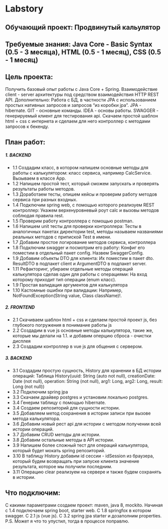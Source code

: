 # Labstory
## Обучающий проект: Продвинутый кальулятор

##  Требуемые знания: Java Core - Basic Syntax (0.5 - 3 месяца), HTML (0.5 - 1 месяц), CSS (0.5 - 1 месяц)

## Цель проекта:
Получить базовый опыт работы с Java Core + Spring. Взаимодействие client - server архитектуры под средством взаимодействия HTTP REST API. Дополнительно: Работа с БД, в частности JPA с использованием простых нативных запросов и запросов “из коробки jpa”. JPA - hibernate. GIT - основные команды. IDEA - основы работы. SWAGGER - генерируемый клиент для тестирования api. Скачаем простой шаблон html + css с интернета и сделаем для него контроллер с методами запросов к бекенду.

## План работ:
##### 1. BACKEND
- 1.1 Создадим класс, в котором напишем основные методы для работы с калькулятором: класс сервиса, например CalcService. Вызываем в классе App.
- 1.2 Напишем простой тест, который сможем запускать и проверять результаты работы методов.
- 1.3 Доработаем тесты, опишем кейсы и проверим работу методов сервиса при разных входных.
- 1.4 Подключим spring web, с помощью которого реализуем REST контроллер: Укажем верхенуровневый роут calc и вызовы методов соблюдая правила rest.
- 1.5 Проверим работу контроллера с помощью postman.
- 1.6 Напишем unit тесты для проверки контроллера: Тесты в аналогичных пакетах директории test, методы называем названиями реальных методов с припиской Test в имени.
- 1.7 Добавим простое логирование методов сервиса, контроллера
- 1.8 Подключим swagger и посмотрим его работу: Конфиг его поместим в отдельный пакет config. Назвем SwaggerConfig.
- 1.9 Добавим объекты DTO для клиента: Их поместим в пакет dto. ResultDTO в подпакет client и ArgumentDTO в подпакет server.
- 1.11 Рефакторинг, убираем отдельные методы операций калькулятора сделав один для работы с операциями: На вход которому приходит тип операции (enum класс).
- 1.9 Простая валидация аргументов для калькулятора
- 1.10 Кастомные ошибки при валидации: Например, NotFoundException(String value, Class<T> className)!.

##### 2. FRONTEND
- 2.1 Скачиваем шаблон html + css и сделаем простой проект js, без глубокого погружения в понимание работы js
- 2.2 Создадим в vue js основные методы калькулятора, такие же, которые мы делали на 1.1. и добавим оперцию сброса - очистки дисплея
- 2.3 Создадим контроллер в vue js для общения с сервером.

##### 3. BACKEND
- 3.1 Создадим простую сущность, History для хранении в БД истории операций: Таблица History(uuid: String (auto not null), creationDate: Date (not null), operation: String (not null), arg1: Long, arg2: Long, result: Long (not null))
- 3.2 Подключим spring jpa
- 3.3 Скачаем драйвер postgres и установим локально postgres.
- 3.4 Генерим таблицу с помощью hibernate.
- 3.4 Создаем репозиторий для сущности истории.
- 3.5 Добавляем метод сохранения в истории записи при вызове метода калькулятора.
- 3.6 Добавим новый рест api для истории с методом получении всей истории операций.
- 3.7 Добавим CRUD методы для истории.
- 3.8 Добавим остальные методы в API истории.
- 3.9 Напишем более сложный тест для операций калькулятора, который будет мокать spring репозиторий.
- 3.10 В таблицу History добавим id сессии - idSession из браузера, который будем возвращать при запуске клиента значение результата, которое мы получили последним.
- 3.11 Операцию clear реализуем на сервере и также будем сохранять в истории.

## Что подключим:
С какими параметрами создаем проект: maven, java 8, mockito. Начиная с 1.4 подключаем spring boot, starter web. C 1.8 springfox в котором swagger. С 2.1 js (vue js). С 3.2 spring jpa starter и дозаполним properties. P.S. Может я что то упустил, тогда в процессе поправлю.
